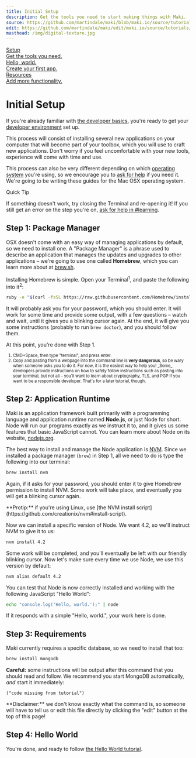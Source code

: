 ```yaml
---
title: Initial Setup
description: Get the tools you need to start making things with Maki.
source: https://github.com/martindale/maki/blob/maki.io/source/tutorials/initial-setup.md
edit: https://github.com/martindale/maki/edit/maki.io/source/tutorials/initial-setup.md
masthead: /img/digital-texture.jpg
---
```


<div class="ui top attached fluid three tablet stackable steps">
  <a class="active step" href="/tutorials/initial-setup">
    <i class="plug icon"></i>
    <div class="content">
      <div class="title">Setup</div>
      <div class="description">Get the tools you need.</div>
    </div>
  </a>
  <a class="step" href="/tutorials/hello-world">
    <i class="power icon"></i>
    <div class="content">
      <div class="title">Hello, world.</div>
      <div class="description">Create your first app.</div>
    </div>
  </a>
  <a class="step" href="/tutorials/adding-resources">
    <i class="settings icon"></i>
    <div class="content">
      <div class="title">Resources</div>
      <div class="description">Add more functionality.</div>
    </div>
  </a>
</div>

# Initial Setup
If you're already familiar with [the developer
basics](/tutorials/developer-basics), you're ready to get your [developer
environment](/tutorials/developer-basics#environment) set up.

This process will consist of installing several new applications on your
computer that will become part of your toolbox, which you will use to craft new
applications.  Don't worry if you feel uncomfortable with your new tools,
experience will come with time and use.

This process can also be very different depending on which [operating
system](/tutorials/developer-basics#operating-system) you're using, so we
encourage you to <abbr class="tooltipped" title="Check out the Slack for help,
link above!">ask for help</abbr> if you need it.  We're going to be writing
these guides for the Mac OSX operating system.

<div class="ui info icon message">
  <i class="inbox icon"></i>
  <div class="content">
    <div class="header">Quick Tip</div>
    <p>If something doesn't work, try closing the Terminal and re-opening it!  If you still get an error on the step you're on, <a href="/topics/learning">ask for help in #learning</a>.</p>
  </div>
</div>

## Step 1: Package Manager
OSX doesn't come with an easy way of managing applications by default, so we
need to install one.  A "Package Manager" is a phrase used to describe an
application that manages the updates and upgrades to other applications – we're
going to use one called **Homebrew**, which you can learn more about at
[brew.sh](http://brew.sh/).

Installing Homebrew is simple.  Open your Terminal<sup>1</sup>, and paste the
following into it<sup>2</sup>:

```bash
ruby -e "$(curl -fsSL https://raw.githubusercontent.com/Homebrew/install/master/install)"
```

It will probably ask you for your password, which you should enter.  It will
work for some time and provide some output, with a few questions – watch and
wait, until it gives you a blinking cursor again.  At the end, it will give you
some instructions (probably to run `brew doctor`), and you should follow them.

At this point, you're done with Step 1.

<div style="font-size: 0.8em;">
  <ol>
    <li>CMD+Space, then type "terminal", and press enter.</li>
    <li>Copy and pasting from a webpage into the command line is <strong>very dangerous</strong>, so be wary when someone asks you to do it.  For now, it is the easiest way to help you!  _Some_ developers provide instructions on how to safely follow instructions such as pasting into your terminal, but not all – you'll want to learn about cryptography, TLS, and PGP if you want to be a responsible developer.  That's for a later tutorial, though.</li>
  </ol>
</div>

## Step 2: Application Runtime
Maki is an application framework built primarily with a programming language and
application runtime named **Node.js**, or just Node for short.  Node will run our
programs exactly as we instruct it to, and it gives us some features that basic
JavaScript cannot.  You can learn more about Node on its website,
[nodejs.org](https://nodejs.org).

The best way to install and manage the Node application is <abbr
class="tooltipped" title="Node Version Manager">NVM</abbr>.  Since we installed
a package manager (`brew`) in Step 1, all we need to do is type the following
into our terminal:

```bash
brew install nvm
```

Again, if it asks for your password, you should enter it to give Homebrew
permission to install NVM.  Some work will take place, and eventually you will
get a blinking cursor again.

<div class="ui message">**Protip:** if you're using Linux, use [the NVM install script](https://github.com/creationix/nvm#install-script).</div>


Now we can install a specific version of Node.  We want 4.2, so we'll instruct
NVM to give it to us:
```bash
nvm install 4.2
```

Some work will be completed, and you'll eventually be left with our friendly
blinking cursor.  Now let's make sure every time we use Node, we use this
version by default:

```bash
nvm alias default 4.2
```

You can test that Node is now correctly installed and working with the following
JavaScript "Hello World":
```bash
echo "console.log('Hello, world.');" | node
```

If it responds with a simple "Hello, world.", your work here is done.

## Step 3: Requirements
Maki currently requires a specific database, so we need to install that too:

```bash
brew install mongodb
```

**Careful:** some instructions will be output after this command that you should
read and follow.  We recommend you start MongoDB automatically, _and_ start it
immediately:

```
("code missing from tutorial")
```

<div class="ui message">**Disclaimer:** we don't know exactly what the command is, so someone will have to tell us or edit this file directly by clicking the "edit" button at the top of this page!</div>

## Step 4: Hello World
You're done, and ready to follow [the Hello World
tutorial](/tutorials/hello-world).
